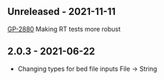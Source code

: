 ## Unreleased - 2021-11-11
[GP-2880](https://jira.oicr.on.ca/browse/GP-2880) Making RT tests more robust
## 2.0.3 - 2021-06-22
- Changing types for bed file inputs File -> String

